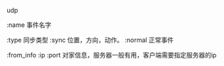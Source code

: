 udp

:name  事件名字

:type 同步类型 :sync 位置，方向，动作。 :normal 正常事件

:from_info :ip :port  对家信息，服务器一般有用，客户端需要指定服务器的ip
